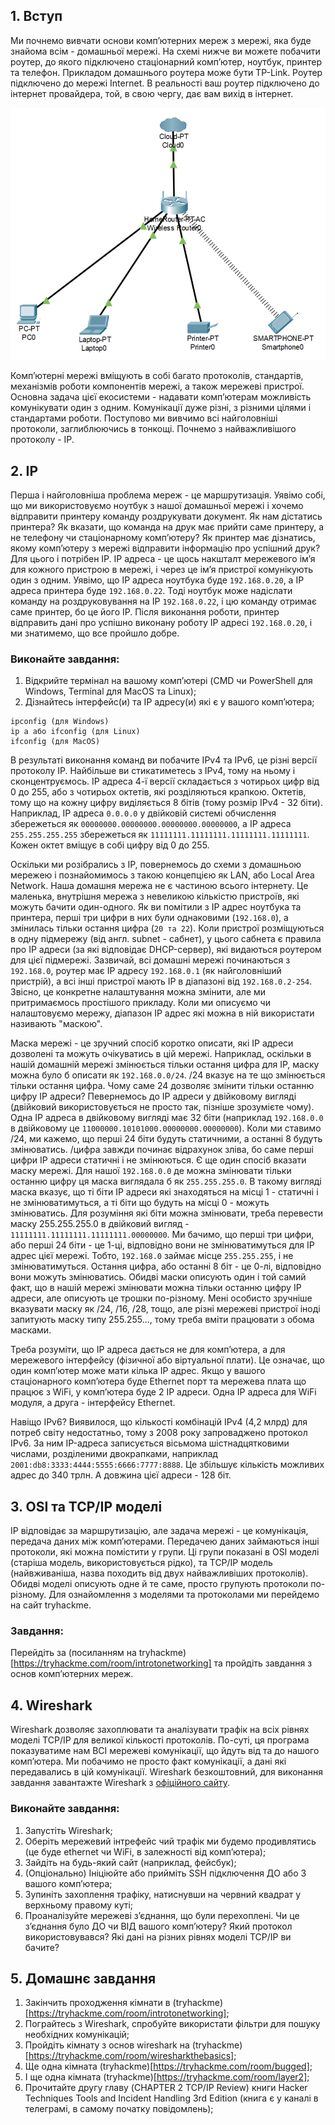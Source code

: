 ## 1. Вступ
Ми почнемо вивчати основи компʼютерних мереж з мережі, яка буде знайома всім - домашньої мережі. На схемі нижче ви можете побачити роутер, до якого підключено стаціонарний компʼютер, ноутбук, принтер та телефон. Прикладом домашнього роутера може бути TP-Link. Роутер підключено до мережі Internet. В реальності ваш роутер підключено до інтернет провайдера, той, в свою чергу, дає вам вихід в інтернет.

![Домашня мережа](https://github.com/sarin00/Course1-Intro-to-Cybersecruity/blob/main/%D1%8F%D0%94%D0%BE%D0%B4%D0%B0%D1%82%D0%BA%D0%BE%D0%B2%D1%96%20%D0%BC%D0%B0%D1%82%D0%B5%D1%80%D1%96%D0%B0%D0%BB%D0%B8/home_network.png)

Компʼютерні мережі вміщують в собі багато протоколів, стандартів, механізмів роботи компонентів мережі, а також мережеві пристрої. Основна задача цієї екосистеми - надавати компʼютерам можливість комунікувати один з одним. Комунікації дуже різні, з різними цілями і стандартами роботи. Поступово ми вивчимо всі найголовніші протоколи, заглиблюючись в тонкощі. Почнемо з найважливішого протоколу - IP.

## 2. IP
Перша і найголовніша проблема мереж - це маршрутизація. Уявімо собі, що ми використовуємо ноутбук з нашої домашньої мережі і хочемо відправити принтеру команду роздрукувати документ. Як нам дістатись принтера? Як вказати, що команда на друк має прийти саме принтеру, а не телефону чи стаціонарному компʼютеру? Як принтер має дізнатись, якому компʼютеру з мережі відправити інформацію про успішний друк? Для цього і потрібен IP. IP адреса - це щось накшталт мережевого імʼя для кожного пристрою в мережі, і через це імʼя пристрої комунікують один з одним. Уявімо, що IP адреса ноутбука буде `192.168.0.20`, а IP адреса принтера буде `192.168.0.22`. Тоді ноутбук може надіслати команду на роздруковування на IP `192.168.0.22`, і цю команду отримає саме принтер, бо це його IP. Після виконання роботи, принтер відправить дані про успішно виконану роботу IP адресі `192.168.0.20`, і ми знатимемо, що все пройшло добре. 

### Виконайте завдання:
1. Відкрийте термінал на вашому компʼютері (CMD чи PowerShell для Windows, Terminal для MacOS та Linux);
2. Дізнайтесь інтерфейс(и) та IP адресу(и) які є у вашого компʼютера;
```
ipconfig (для Windows)
ip a або ifconfig (для Linux)
ifconfig (для MacOS)
```

В результаті виконання команд ви побачите IPv4 та IPv6, це різні версії протоколу IP. Найбільше ви стикатиметесь з IPv4, тому на ньому і сконцентруємось. IP адреса 4-ї версії складається з чотирьох цифр від 0 до 255, або з чотирьох октетів, які розділяються крапкою. Октетів, тому що на кожну цифру виділяється 8 бітів (тому розмір IPv4 - 32 біти). Наприклад, IP адреса `0.0.0.0` у двійковій системі обчислення збережеться як `00000000.00000000.00000000.00000000`, а IP адреса `255.255.255.255` збережеться як `11111111.11111111.11111111.11111111`. Кожен октет вміщує в собі цифру від 0 до 255.

Оскільки ми розібрались з IP, повернемось до схеми з домашньою мережею і познайомимось з такою концепцією як LAN, або Local Area Network. Наша домашня мережа не є частиною всього інтернету. Це маленька, внутрішня мережа з невеликою кількістю пристроїв, які можуть бачити один-одного. Як ви помітили з IP адрес ноутбука та принтера, перші три цифри в них були однаковими (`192.168.0`), а змінилась тільки остання цифра (`20 та 22`). Коли пристрої розміщуються в одну підмережу (від англ. subnet - сабнет), у цього сабнета є правила про IP адреси (за які відповідає DHCP-сервер), які видаються роутером для цієї підмережі. Зазвичай, всі домашні мережі починаються з `192.168.0`, роутер має IP адресу `192.168.0.1` (як найголовніший пристрій), а всі інші пристрої мають IP в діапазоні від `192.168.0.2-254`. Звісно, це конкретне налаштування можна змінити, але ми притримаємось простішого прикладу. Коли ми описуємо чи налаштовуємо мережу, діапазон IP адрес які можна в ній використати називають "маскою". 

Маска мережі - це зручний спосіб коротко описати, які IP адреси дозволені та можуть очікуватись в цій мережі. Наприклад, оскільки в нашій домашній мережі змінюється тільки остання цифра для IP, маску можна було б описати як `192.168.0.0/24`. /24 вказує на те що змінюється тільки остання цифра. Чому саме 24 дозволяє змінити тільки останню цифру IP адреси? Певернемось до IP адреси у двійковому вигляді (двійковий використовується не просто так, пізніше зрозумієте чому). Одна IP адреса в двійковому вигляді має 32 біти (наприклад `192.168.0.0` в двійковому це `11000000.10101000.00000000.00000000`). Коли ми ставимо /24, ми кажемо, що перші 24 біти будуть статичними, а останні 8 будуть змінюватись. /цифра завжди починає відрахунок зліва, бо саме перші цифри IP адреси статичні і не змінюються. Є ще один спосіб вказати маску мережі. Для нашої `192.168.0.0` де можна змінювати тільки останню цифру ця маска виглядала б як `255.255.255.0`. В такому вигляді маска вказує, що ті біти IP адреси які знаходяться на місці 1 - статичні і не змінюватимуться, а ті біти що будуть на місці 0 - можуть змінюватись. Для розуміння які біти можна змінювати, треба перевести маску 255.255.255.0 в двійковий вигляд - `11111111.11111111.11111111.00000000`. Ми бачимо, що перші три цифри, або перші 24 біти - це 1-ці, відповідно вони не змінюватимуться для IP адрес цієї мережі. Тобто, `192.168.0` займає місце `255.255.255`, і не змінюватимуться. Остання цифра, або останні 8 біт - це 0-лі, відповідно вони можуть змінюватись. Обидві маски описують один і той самий факт, що в нашій мережі змінювати можна тільки останню цифру IP адреси, але описують це трошки по-різному. Мені особисто зручніше вказувати маску як /24, /16, /28, тощо, але різні мережеві пристрої іноді запитують маску типу 255.255..., тому треба вміти працювати з обома масками. 

Треба розуміти, що IP адреса дається не для компʼютера, а для мережевого інтерфейсу (фізичної або віртуальної плати). Це означає, що один компʼютер може мати кілька IP адрес. Якщо у вашого стаціонарного компʼютера буде Ethernet порт та мережева плата що працює з WiFi, у компʼютера буде 2 IP адреси. Одна IP адреса для WiFi модуля, а друга - інтерфейсу Ethernet.  

Навіщо IPv6? Виявилося, що кількості комбінацій IPv4 (4,2 млрд) для потреб світу недостатньо, тому з 2008 року запроваджено протокол IPv6. За ним IP-адреса записується вісьмома шістнадцятковими числами, розділеними двокрапками, наприклад  `2001:db8:3333:4444:5555:6666:7777:8888`. Це збільшує кількість можливих адрес до 340 трлн. А довжина цієї адреси - 128 біт.

## 3. OSI та TCP/IP моделі
IP відповідає за маршрутизацію, але задача мережі - це комунікація, передача даних між компʼютерами. Передачею даних займаються інші протоколи, які можна помістити у групи. Ці групи показані в OSI моделі (старіша модель, використовується рідко), та TCP/IP модель (найвживаніша, назва походить від двух найважливіших протоколів). Обидві моделі описують одне й те саме, просто групують протоколи по-різному. Для ознайомлення з моделями та протоколами ми перейдемо на сайт tryhackme.

### Завдання:
Перейдіть за (посиланням на tryhackme)[https://tryhackme.com/room/introtonetworking] та пройдіть завдання з основ компʼютерних мереж.

## 4. Wireshark
Wireshark дозволяє захоплювати та аналізувати трафік на всіх рівнях моделі TCP/IP для великої кількості протоколів. По-суті, ця програма показуватиме нам ВСІ мережеві комунікації, що йдуть від та до нашого компʼютера. Ми побачимо не просто факт комунікації, а дані які передавались в цій комунікації. Wireshark безкоштовний, для виконання завдання завантажте Wireshark з [офіційного сайту](https://www.wireshark.org/download.html). 

### Виконайте завдання:
1. Запустіть Wireshark;
2. Оберіть мережевий інтрефейс чий трафік ми будемо продивлятись (це буде ethernet чи WiFi, в залежності від компʼютера);
3. Зайдіть на будь-який сайт (наприклад, фейсбук);
4. (Опціонально) Ініціюйте або прийміть SSH підключення ДО або З вашого компʼютера;
5. Зупиніть захоплення трафіку, натиснувши на червний квадрат у верхньому правому куті;
6. Проаналізуйте мережеві зʼєднання, що були перехоплені. Чи це зʼєднання було ДО чи ВІД вашого компʼютеру? Який протокол використовувався? Які дані на різних рівнях моделі TCP/IP ви бачите? 

## 5. Домашнє завдання
1. Закінчить проходження кімнати в (tryhackme)[https://tryhackme.com/room/introtonetworking];
2. Пограйтесь з Wireshark, спробуйте використати фільтри для пошуку необхідних комунікацій;
3. Пройдіть кімнату з основ wireshark на (tryhackme)[https://tryhackme.com/room/wiresharkthebasics];
4. Ще одна кімната (tryhackme)[https://tryhackme.com/room/bugged];
5. І ще одна кімната (tryhackme)[https://tryhackme.com/room/layer2];
6. Прочитайте другу главу (CHAPTER 2 TCP/IP Review) книги Hacker Techniques Tools and Incident Handling 3rd Edition (книга є у каналі в телеграмі, в самому початку повідомлень);

